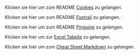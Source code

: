 Klicken sie hier um zum README [Cookies](https://github.com/Michael-Friedlos/m231-portfolio/blob/main/m231-portfolio-main/README%20Cookies.md) zu gelangen.

Klicken sie hier um zum README [Foxtrail](https://github.com/Michael-Friedlos/m231-portfolio/blob/main/m231-portfolio-main/README%20Foxtrail.md) zu gelangen.

Klicken sie hier um zum README [Pinguine](https://github.com/Michael-Friedlos/m231-portfolio/blob/main/m231-portfolio-main/README%20Pinguine.md) zu gelangen.

Klicken sie hier um zur [Excel Tabelle](https://github.com/Michael-Friedlos/m231-portfolio/blob/main/m231-portfolio-main/Auftr%C3%A4ge/Excel%20Tabelle%20als%20Bild.png) zu gelangen.

Klicken sie hier um zum [Cheat Sheet Markdown](https://www.markdownguide.org/cheat-sheet/) zu gelangen.
